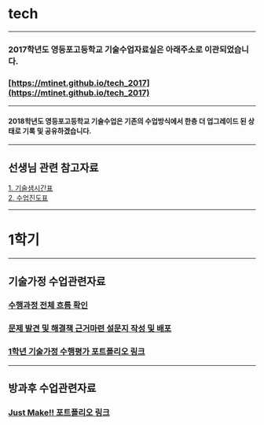 # tech

---
### 2017학년도 영등포고등학교 기술수업자료실은 아래주소로 이관되었습니다.
### [https://mtinet.github.io/tech_2017](https://mtinet.github.io/tech_2017)
---

#### 2018학년도 영등포고등학교 기술수업은 기존의 수업방식에서 한층 더 업그레이드 된 상태로 기록 및 공유하겠습니다.

---
## 선생님 관련 참고자료  
[1. 기술샘시간표](https://docs.google.com/presentation/d/1cZBqFEM6TFwYWozuRCxk6w1wVA_qyewKyz1brHTgCTk/edit?usp=sharing)  
[2. 수업진도표](https://docs.google.com/spreadsheets/d/1Y4UdMS10-5NANqBnaJ6zahdKoBv2QZJrjM1S3dW5M2c/edit?usp=sharing)  

---
# 1학기  
---
## 기술가정 수업관련자료  
### [수행과정 전체 흐름 확인](https://1drv.ms/x/s!AuczxMq8lCmfrwP9RUObAANyusyG)  
### [문제 발견 및 해결책 근거마련 설문지 작성 및 배포](https://docs.google.com/spreadsheets/d/1YNMCE4oYHSxgur7ykOWARPjz9wqLgTg7ogbZAwP1K1o/edit?usp=sharing)  
### [1학년 기술가정 수행평가 포트폴리오 링크](https://goo.gl/spgS83)  

---
## 방과후 수업관련자료  
### [Just Make!! 포트폴리오 링크](https://goo.gl/t265cf)  

